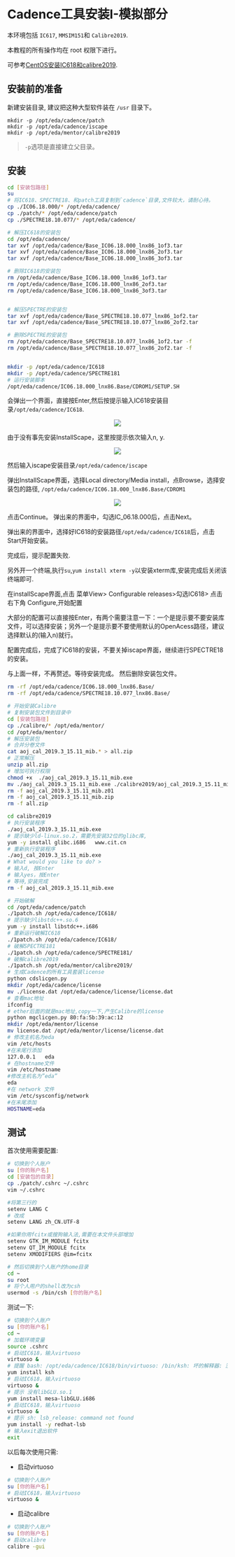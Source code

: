 # Cadence工具安装I-模拟部分

本环境包括 `IC617`, `MMSIM151`和 `Calibre2019`.

本教程的所有操作均在 root 权限下进行。

可参考[CentOS安装IC618和calibre2019](./res/CentOS安装IC618和calibre2019.pdf).

## 安装前的准备
新建安装目录, 建议把这种大型软件装在 `/usr` 目录下。 

 ```
 mkdir -p /opt/eda/cadence/patch
 mkdir -p /opt/eda/cadence/iscape
 mkdir -p /opt/eda/mentor/calibre2019
 ```
 > `-p`选项是直接建立父目录。 

## 安装

```bash
cd [安装包路径]
su
# 将IC618、SPECTRE18、和patch工具复制到`cadence`目录,文件较大，请耐心待。
cp ./IC06.18.000/* /opt/eda/cadence/
cp ./patch/* /opt/eda/cadence/patch
cp ./SPECTRE18.10.077/* /opt/eda/cadence/

# 解压IC618的安装包
cd /opt/eda/cadence/
tar xvf /opt/eda/cadence/Base_IC06.18.000_lnx86_1of3.tar
tar xvf /opt/eda/cadence/Base_IC06.18.000_lnx86_2of3.tar
tar xvf /opt/eda/cadence/Base_IC06.18.000_lnx86_3of3.tar

# 删除IC618的安装包
rm /opt/eda/cadence/Base_IC06.18.000_lnx86_1of3.tar 
rm /opt/eda/cadence/Base_IC06.18.000_lnx86_2of3.tar
rm /opt/eda/cadence/Base_IC06.18.000_lnx86_3of3.tar


# 解压SPECTRE的安装包
tar xvf /opt/eda/cadence/Base_SPECTRE18.10.077_lnx86_1of2.tar
tar xvf /opt/eda/cadence/Base_SPECTRE18.10.077_lnx86_2of2.tar

# 删除SPECTRE的安装包
rm /opt/eda/cadence/Base_SPECTRE18.10.077_lnx86_1of2.tar -f
rm /opt/eda/cadence/Base_SPECTRE18.10.077_lnx86_2of2.tar -f


mkdir -p /opt/eda/cadence/IC618
mkdir -p /opt/eda/cadence/SPECTRE181
# 运行安装脚本
/opt/eda/cadence/IC06.18.000_lnx86.Base/CDROM1/SETUP.SH
```

会弹出一个界面，直接按Enter,然后按提示输入IC618安装目录`/opt/eda/cadence/IC618`.

<div align="center"><img src="./res/analog1.png"></div>

由于没有事先安装InstallScape，这里按提示依次输入n, y.

<div align="center"><img src="./res/analog2.png"></div>

然后输入iscape安装目录`/opt/eda/cadence/iscape`

弹出InstallScape界面，选择Local directory/Media install，点Browse，选择安装包的路径, `/opt/eda/cadence/IC06.18.000_lnx86.Base/CDROM1`

<div align="center"><img src="./res/analog3.png"></div>

点击Continue。 弹出来的界面中，勾选IC_06.18.000后，点击Next。

弹出来的界面中，选择好IC618的安装路径`/opt/eda/cadence/IC618`后，点击Start开始安装。

完成后，提示配置失败.

另外开一个终端,执行`su`,`yum install xterm -y`以安装xterm库,安装完成后关闭该终端即可.

在installScape界面,点击 菜单View> Configurable releases>勾选IC618> 点击右下角 Configure,开始配置

大部分的配置可以直接按Enter，有两个需要注意一下：一个是提示要不要安装库文件，可以选择安装；另外一个是提示要不要使用默认的OpenAcess路径，建议选择默认的(输入n)就行。 

配置完成后，完成了IC618的安装，不要关掉iscape界面，继续进行SPECTRE18的安装。

与上面一样，不再赘述。等待安装完成。 然后删除安装包文件。

```bash
rm -rf /opt/eda/cadence/IC06.18.000_lnx86.Base/
rm -rf /opt/eda/cadence/SPECTRE18.10.077_lnx86.Base/

# 开始安装Calibre
# 复制安装包文件到目录中
cd [安装包路径]
cp ./calibre/* /opt/eda/mentor/
cd /opt/eda/mentor/
# 解压安装包
# 合并分卷文件
cat aoj_cal_2019.3_15.11_mib.* > all.zip
# 正常解压
unzip all.zip
# 增加可执行权限
chmod +x  ./aoj_cal_2019.3_15.11_mib.exe
mv ./aoj_cal_2019.3_15.11_mib.exe ./calibre2019/aoj_cal_2019.3_15.11_mib.exe
rm -f aoj_cal_2019.3_15.11_mib.z01
rm -f aoj_cal_2019.3_15.11_mib.zip
rm -f all.zip

cd calibre2019
# 执行安装程序
./aoj_cal_2019.3_15.11_mib.exe
# 提示缺少ld-linux.so.2，需要先安装32位的glibc库,
yum -y install glibc.i686   www.cit.cn
# 重新执行安装程序
./aoj_cal_2019.3_15.11_mib.exe
# What would you like to do? >
# 输入d, 按Enter
# 输入yes，按Enter
# 等待,安装完成
rm -f aoj_cal_2019.3_15.11_mib.exe

# 开始破解
cd /opt/eda/cadence/patch
./1patch.sh /opt/eda/cadence/IC618/
# 提示缺少libstdc++.so.6
yum -y install libstdc++.i686
# 重新运行破解IC618
./1patch.sh /opt/eda/cadence/IC618/
# 破解SPECTRE181
./1patch.sh /opt/eda/cadence/SPECTRE181/
# 破解calibre2019
./1patch.sh /opt/eda/mentor/calibre2019/
# 生成Cadence的所有工具套装license
python cdslicgen.py
mkdir /opt/eda/cadence/license
mv ./license.dat /opt/eda/cadence/license/license.dat
# 查看mac地址
ifconfig
# ether后面的就是mac地址,copy一下,产生Calibre的license
python mgclicgen.py 80:fa:5b:39:ac:12
mkdir /opt/eda/mentor/license
mv license.dat /opt/eda/mentor/license/license.dat
# 修改主机名为eda
vim /etc/hosts
#在末尾行添加
127.0.0.1   eda
# 在hostname文件
vim /etc/hostname
#修改主机名为”eda”
eda
#在 network 文件
vim /etc/sysconfig/network
#在末尾添加
HOSTNAME=eda
```

## 测试

首次使用需要配置:
```bash
# 切换到个人账户
su [你的账户名]
cd [安装包的目录]
cp ./patch/.cshrc ~/.cshrc
vim ~/.cshrc

#将第三行的
setenv LANG C
# 改成
setenv LANG zh_CN.UTF-8

#如果你用fcitx或搜狗输入法,需要在本文件头部增加
setenv GTK_IM_MODULE fcitx
setenv QT_IM_MODULE fcitx
setenv XMODIFIERS @im=fcitx

# 然后切换到个人账户的home目录
cd ~
su root
# 将个人用户的shell改为csh
usermod -s /bin/csh [你的账户名]
```


测试一下:
```bash
# 切换到个人账户
su [你的账户名]
cd ~
# 加载环境变量
source .cshrc
# 启动IC618，输入virtuoso
virtuoso &
# 提醒 bash: /opt/eda/cadence/IC618/bin/virtuoso: /bin/ksh: 坏的解释器: 没有那个文件或目录
yum install ksh
# 启动IC618，输入virtuoso
virtuoso &
# 提示 没有libGLU.so.1
yum install mesa-libGLU.i686
# 启动IC618，输入virtuoso
virtuoso &
# 提示 sh: lsb_release: command not found
yum install -y redhat-lsb
# 输入exit退出软件
exit
```


以后每次使用只需:

* 启动virtuoso

```bash
# 切换到个人账户
su [你的账户名]
# 启动IC618，输入virtuoso
virtuoso &
```

* 启动calibre

```bash
# 切换到个人账户
su [你的账户名]
# 启动calibre
calibre -gui
```